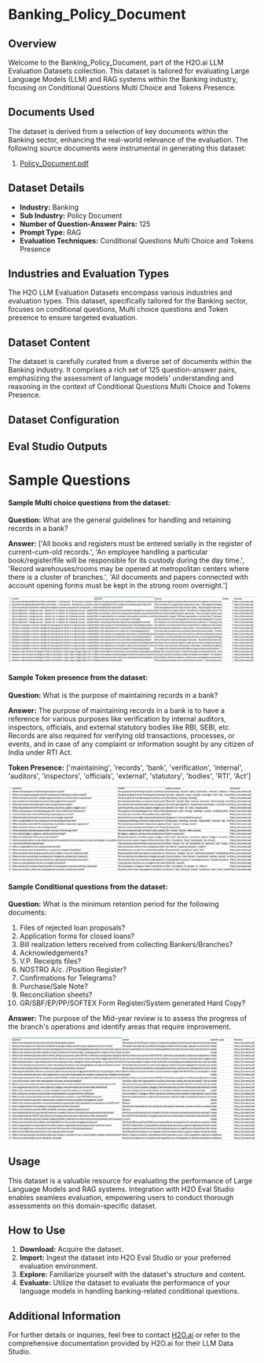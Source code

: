 # Banking_Policy_Document

## Overview
Welcome to the Banking_Policy_Document, part of the H2O.ai LLM Evaluation Datasets collection. This dataset is tailored for evaluating Large Language Models (LLM) and RAG systems within the Banking industry, focusing on Conditional Questions Multi Choice and Tokens Presence.

## Documents Used
The dataset is derived from a selection of key documents within the Banking sector, enhancing the real-world relevance of the evaluation. The following source documents were instrumental in generating this dataset:
1. [Policy_Document.pdf](https://github.com/h2oai/h2o-evals/blob/main/catalog/Banking_Policy_Document/used_documents/Policy_Document.pdf)

## Dataset Details
- **Industry:** Banking
- **Sub Industry:** Policy Document
- **Number of Question-Answer Pairs:** 125
- **Prompt Type:** RAG
- **Evaluation Techniques:** Conditional Questions Multi Choice and Tokens Presence

## Industries and Evaluation Types
The H2O LLM Evaluation Datasets encompass various industries and evaluation types. This dataset, specifically tailored for the Banking sector, focuses on conditional questions, Multi choice questions and Token presence to ensure targeted evaluation.

## Dataset Content
The dataset is carefully curated from a diverse set of documents within the Banking industry. It comprises a rich set of 125 question-answer pairs, emphasizing the assessment of language models' understanding and reasoning in the context of Conditional Questions Multi Choice and Tokens Presence.

## Dataset Configuration

## Eval Studio Outputs

# Sample Questions

#### Sample Multi choice questions from the dataset:

**Question:** What are the general guidelines for handling and retaining records in a bank?

**Answer:** ['All books and registers must be entered serially in the register of current-cum-old records.', 'An employee handling a particular book/register/file will be responsible for its custody during the day time.', 'Record warehouses/rooms may be opened at metropolitan centers where there is a cluster of branches.', 'All documents and papers connected with account opening forms must be kept in the strong room overnight.']

![multi_choice_question_image](https://github.com/h2oai/h2o-evals/blob/main/catalog/Banking_Policy_Document/screenshots/multi_choice.png)

#### Sample Token presence from the dataset:

**Question:** What is the purpose of maintaining records in a bank?

**Answer:** The purpose of maintaining records in a bank is to have a reference for various purposes like verification by internal auditors, inspectors, officials, and external statutory bodies like RBI, SEBI, etc. Records are also required for verifying old transactions, processes, or events, and in case of any complaint or information sought by any citizen of India under RTI Act.

**Token Presence:** ['maintaining', 'records', 'bank', 'verification', 'internal', 'auditors', 'inspectors', 'officials', 'external', 'statutory', 'bodies', 'RTI', 'Act']

![token_presence_image](https://github.com/h2oai/h2o-evals/blob/main/catalog/Banking_Policy_Document/screenshots/tokens_present.png)

#### Sample Conditional questions from the dataset:

**Question:** What is the minimum retention period for the following documents:

1. Files of rejected loan proposals?
2. Application forms for closed loans?
3. Bill realization letters received from collecting Bankers/Branches?
4. Acknowledgements?
5. V.P. Receipts files?
6. NOSTRO A/c. /Position Register?
7. Confirmations for Telegrams?
8. Purchase/Sale Note?
9. Reconciliation sheets?
10. GR/SBF/EP/PP/SOFTEX Form Register/System generated Hard Copy?


**Answer:** The purpose of the Mid-year review is to assess the progress of the branch's operations and identify areas that require improvement.

![conditional_question_image](https://github.com/h2oai/h2o-evals/blob/main/catalog/Banking_Policy_Document/screenshots/question_type.png)

## Usage

This dataset is a valuable resource for evaluating the performance of Large Language Models and RAG systems. Integration with H2O Eval Studio enables seamless evaluation, empowering users to conduct thorough assessments on this domain-specific dataset.

## How to Use

1. **Download:** Acquire the dataset.
2. **Import:** Ingest the dataset into H2O Eval Studio or your preferred evaluation environment.
3. **Explore:** Familiarize yourself with the dataset's structure and content.
4. **Evaluate:** Utilize the dataset to evaluate the performance of your language models in handling banking-related conditional questions.

## Additional Information

For further details or inquiries, feel free to contact [H2O.ai](https://www.h2o.ai/) or refer to the comprehensive documentation provided by H2O.ai for their LLM Data Studio.

